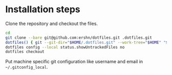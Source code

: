 # Installation steps

Clone the repository and checkout the files.

```sh
cd
git clone --bare git@github.com:ershn/dotfiles.git .dotfiles.git
dotfiles() { git --git-dir="$HOME/.dotfiles.git" --work-tree="$HOME" "$@"; }
dotfiles config --local status.showUntrackedFiles no
dotfiles checkout
```

Put machine specific git configuration like username and email in `~/.gitconfig_local`.
